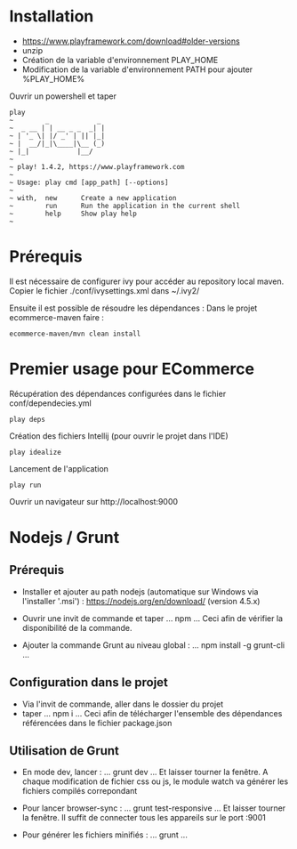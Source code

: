 # Installation

- https://www.playframework.com/download#older-versions
- unzip
- Création de la variable d'environnement PLAY_HOME
- Modification de la variable d'environnement PATH pour ajouter %PLAY_HOME%

Ouvrir un powershell et taper
```
play
~        _            _
~  _ __ | | __ _ _  _| |
~ | '_ \| |/ _' | || |_|
~ |  __/|_|\____|\__ (_)
~ |_|            |__/
~
~ play! 1.4.2, https://www.playframework.com
~
~ Usage: play cmd [app_path] [--options]
~
~ with,  new      Create a new application
~        run      Run the application in the current shell
~        help     Show play help
~
```

# Prérequis

Il est nécessaire de configurer ivy pour accéder au repository local maven.
Copier le fichier ./conf/ivysettings.xml dans ~/.ivy2/

Ensuite il est possible de résoudre les dépendances :
Dans le projet ecommerce-maven faire :
```
ecommerce-maven/mvn clean install
```

# Premier usage pour ECommerce
Récupération des dépendances configurées dans le fichier conf/dependecies.yml
```
play deps
```
Création des fichiers Intellij (pour ouvrir le projet dans l'IDE)
```
play idealize
```
Lancement de l'application
```
play run
```
Ouvrir un navigateur sur http://localhost:9000

# Nodejs / Grunt

## Prérequis

- Installer et ajouter au path nodejs (automatique sur Windows via l'installer '.msi') :  https://nodejs.org/en/download/ (version 4.5.x)
- Ouvrir une invit de commande et taper
...
npm
...
Ceci afin de vérifier la disponibilité de la commande.

- Ajouter la commande Grunt au niveau global :
...
npm install -g grunt-cli
...

## Configuration dans le projet
- Via l'invit de commande, aller dans le dossier du projet
- taper
...
npm i
...
Ceci afin de télécharger l'ensemble des dépendances référencées dans le fichier package.json

## Utilisation de Grunt
- En mode dev, lancer :
...
grunt dev
...
Et laisser tourner la fenêtre. A chaque modification de fichier css ou js, le module watch va générer les fichiers compilés correpondant

- Pour lancer browser-sync :
...
grunt test-responsive
...
Et laisser tourner la fenêtre. Il suffit de connecter tous les appareils sur le port :9001

- Pour générer les fichiers minifiés :
...
grunt
...